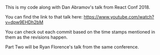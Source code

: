 This is my code along with Dan Abramov's talk from React Conf 2018.

You can find the link to that talk here:
https://www.youtube.com/watch?v=dpw9EHDh2bM

You can check out each commit based on the time stamps mentioned in them as the revisions happen.

Part Two will be Ryan Florence's talk from the same conference. 
